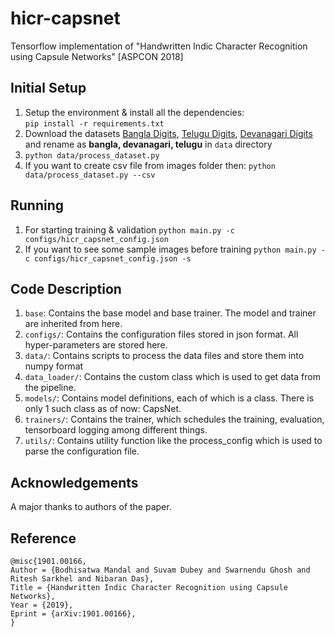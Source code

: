 # hicr-capsnet
Tensorflow implementation of "Handwritten Indic Character Recognition using Capsule Networks" [ASPCON 2018]

## Initial Setup
1. Setup the environment & install all the dependencies:  
``pip install -r requirements.txt``
2. Download the datasets [Bangla Digits](https://storage.googleapis.com/google-code-archive-downloads/v2/code.google.com/cmaterdb/CMATERdb%203.1.1.rar), [Telugu Digits](https://storage.googleapis.com/google-code-archive-downloads/v2/code.google.com/cmaterdb/CMATERdb%203.4.1.rar), [Devanagari Digits](https://storage.googleapis.com/google-code-archive-downloads/v2/code.google.com/cmaterdb/CMATERdb%203.2.1.rar) and rename as **bangla, devanagari, telugu** in ``data`` directory
3. ``python data/process_dataset.py``
4. If you want to create csv file from images folder then: 
``python data/process_dataset.py --csv``

## Running
1. For starting training & validation
``python main.py -c configs/hicr_capsnet_config.json``
2. If you want to see some sample images before training
``python main.py -c configs/hicr_capsnet_config.json -s``

## Code Description
1. ``base``: Contains the base model and base trainer. The model and trainer are inherited from here.
2. ``configs/``:  Contains the configuration files stored in json format. All hyper-parameters are stored here.
3. ``data/``: Contains scripts to process the data files and store them into numpy format
4. ``data_loader/``: Contains the custom class which is used to get data from the pipeline.
5. ``models/``: Contains model definitions, each of which is a class. There is only 1 such class as of now: CapsNet.
6. ``trainers/``: Contains the trainer, which schedules the training, evaluation, tensorboard logging among different things.
7. ``utils/``: Contains utility function like the process_config which is used to parse the configuration file.

## Acknowledgements
A major thanks to authors of the paper.   

## Reference
    @misc{1901.00166,
    Author = {Bodhisatwa Mandal and Suvam Dubey and Swarnendu Ghosh and Ritesh Sarkhel and Nibaran Das},
    Title = {Handwritten Indic Character Recognition using Capsule Networks},
    Year = {2019},
    Eprint = {arXiv:1901.00166},
    }